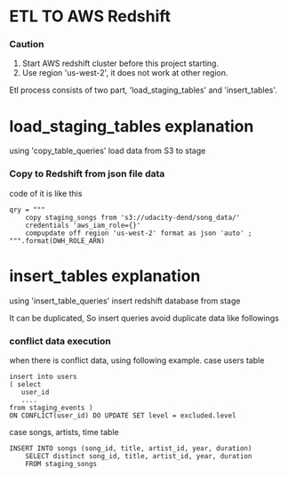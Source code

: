 ETL TO AWS Redshift
===================

### Caution
1. Start AWS redshift cluster before this project starting.
2. Use region 'us-west-2', it does not work at other region.
        
Etl process consists of two part, 'load_staging_tables' and 'insert_tables'.

load_staging_tables explanation
===============================
using 'copy_table_queries' load data from S3 to stage

### Copy to Redshift from json file data
code of it is like this

    qry = """
        copy staging_songs from 's3://udacity-dend/song_data/'
        credentials 'aws_iam_role={}'
        compupdate off region 'us-west-2' format as json 'auto' ;
    """.format(DWH_ROLE_ARN)

insert_tables explanation
=========================
using 'insert_table_queries' insert redshift database from stage

It can be duplicated, So insert queries avoid duplicate data like followings

### conflict data execution
when there is conflict data, using following example.
case users table

    insert into users 
    ( select 
       user_id
       ....        
    from staging_events )
    ON CONFLICT(user_id) DO UPDATE SET level = excluded.level
    
case songs, artists, time table
    
    INSERT INTO songs (song_id, title, artist_id, year, duration)
        SELECT distinct song_id, title, artist_id, year, duration
        FROM staging_songs

